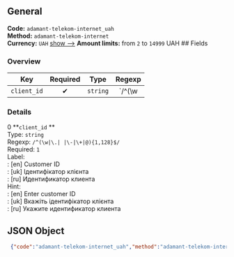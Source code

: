 ## General 
**Code:** `adamant-telekom-internet_uah`  
**Method:** `adamant-telekom-internet`  
**Currency:** `UAH` [show -->]() 
**Amount limits:** from `2`  to `14999`  UAH ## Fields 
### Overview 
|Key|Required|Type|Regexp| 
|:---:|:---:|:---:|:---:| 
|`client_id` |✔ |`string` |`/^(\w|\.| |\-|\+|@){1,128}$/` | 
 
### Details 
0 **`client_id` **  
Type: `string`  
Regexp: `/^(\w|\.| |\-|\+|@){1,128}$/`  
Required: `1`  
Label:  
: [en] Customer ID  
: [uk] Ідентифікатор клієнта  
: [ru] Идентификатор клиента  
Hint:  
: [en] Enter customer ID  
: [uk] Вкажіть ідентифікатор клієнта  
: [ru] Укажите идентификатор клиента  
## JSON Object 
```json
 {"code":"adamant-telekom-internet_uah","method":"adamant-telekom-internet","currency":"UAH","fields":[{"key":"client_id","type":"string","label":{"en":"Customer ID","uk":"\u0406\u0434\u0435\u043d\u0442\u0438\u0444\u0456\u043a\u0430\u0442\u043e\u0440 \u043a\u043b\u0456\u0454\u043d\u0442\u0430","ru":"\u0418\u0434\u0435\u043d\u0442\u0438\u0444\u0438\u043a\u0430\u0442\u043e\u0440 \u043a\u043b\u0438\u0435\u043d\u0442\u0430"},"regexp":"\/^(\\w|\\.| |\\-|\\+|@){1,128}$\/","required":true,"position":1,"hint":{"en":"Enter customer ID","uk":"\u0412\u043a\u0430\u0436\u0456\u0442\u044c \u0456\u0434\u0435\u043d\u0442\u0438\u0444\u0456\u043a\u0430\u0442\u043e\u0440 \u043a\u043b\u0456\u0454\u043d\u0442\u0430","ru":"\u0423\u043a\u0430\u0436\u0438\u0442\u0435 \u0438\u0434\u0435\u043d\u0442\u0438\u0444\u0438\u043a\u0430\u0442\u043e\u0440 \u043a\u043b\u0438\u0435\u043d\u0442\u0430"},"example":"12074"}],"amount_min":2,"amount_max":14999}```  
